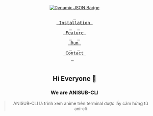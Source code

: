 <div align = center>
    <a href="https://discord.gg/AYbJ9MJez7">
<img alt="Dynamic JSON Badge" src="https://i.pinimg.com/736x/07/9d/5f/079d5fb88985798fe0f88d1731c1fa6d.jpg">
    </a>
</div>

<br>
<div align = center>
  <a href="#installation"><kbd> <br> Installation <br> </kbd></a>&ensp;&ensp;
  <a href="#themes"><kbd> <br> Feature <br> </kbd></a>&ensp;&ensp;
  <a href="#styles"><kbd> <br> Run <br> </kbd></a>&ensp;&ensp;
  <a href="#keybindings"><kbd> <br> Contact <br> </kbd></a>&ensp;&ensp;
<div>
<br>

## Hi Everyone 👋
### We are ANISUB-CLI
> ANISUB-CLI là trình xem anime trên terminal được lấy cảm hứng từ ani-cli
